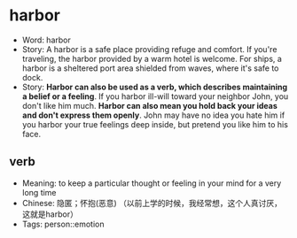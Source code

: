 # harbor

- Word: harbor
- Story: A harbor is a safe place providing refuge and comfort. If you're traveling, the harbor provided by a warm hotel is welcome. For ships, a harbor is a sheltered port area shielded from waves, where it's safe to dock.
- Story: **Harbor can also be used as a verb, which describes maintaining a belief or a feeling**. If you harbor ill-will toward your neighbor John, you don't like him much. **Harbor can also mean you hold back your ideas and don't express them openly**. John may have no idea you hate him if you harbor your true feelings deep inside, but pretend you like him to his face.

## verb

- Meaning: to keep a particular thought or feeling in your mind for a very long time
- Chinese: 隐匿；怀抱(恶意) （以前上学的时候，我经常想，这个人真讨厌，这就是harbor）
- Tags: person::emotion


